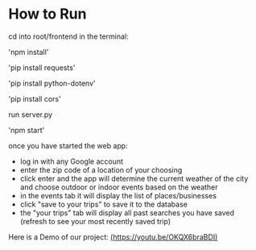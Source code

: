 # How to Run

cd into root/frontend in the terminal:

'npm install'

'pip install requests'

'pip install python-dotenv'

'pip install cors'

run server.py

'npm start'

once you have started the web app:

- log in with any Google account
- enter the zip code of a location of your choosing
- click enter and the app will determine the current weather of the city and choose outdoor or indoor events based on the weather
- in the events tab it will display the list of places/businesses
- click "save to your trips" to save it to the database
- the "your trips" tab will display all past searches you have saved (refresh to see your most recently saved trip)


Here is a Demo of our project:
[(https://youtu.be/OKQX6braBDI)]((https://youtu.be/OKQX6braBDI))
